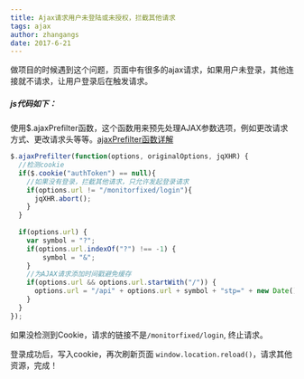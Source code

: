 ```yaml
---
title: Ajax请求用户未登陆或未授权，拦截其他请求
tags: ajax
author: zhangangs
date: 2017-6-21
---
```


做项目的时候遇到这个问题，页面中有很多的ajax请求，如果用户未登录，其他连接就不请求，让用户登录后在触发请求。

##### js代码如下：
使用$.ajaxPrefilter函数，这个函数用来预先处理AJAX参数选项，例如更改请求方式、更改请求头等等。[ajaxPrefilter函数详解](http://www.365mini.com/page/jquery_ajaxprefilter.htm)



``` javascript
$.ajaxPrefilter(function(options, originalOptions, jqXHR) {
  //检测cookie
  if($.cookie("authToken") == null){
	//如果没有登录，拦截其他请求，只允许发起登录请求
	if(options.url != "/monitorfixed/login"){
	  jqXHR.abort();
	}
  }
  
  if(options.url) {
	var symbol = "?";
	if(options.url.indexOf("?") !== -1) {
	    symbol = "&";
	}
	//为AJAX请求添加时间戳避免缓存
	if(options.url && options.url.startWith("/")) {
	  options.url = "/api" + options.url + symbol + "stp=" + new Date().getTime();
	}
  }
});
```

如果没检测到Cookie，请求的链接不是`/monitorfixed/login`, 终止请求。

登录成功后，写入cookie，再次刷新页面 `window.location.reload()`，请求其他资源，完成！





